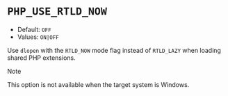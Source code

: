# `PHP_USE_RTLD_NOW`

* Default: `OFF`
* Values: `ON|OFF`

Use `dlopen` with the `RTLD_NOW` mode flag instead of `RTLD_LAZY` when loading
shared PHP extensions.

> [!NOTE]
> This option is not available when the target system is Windows.
